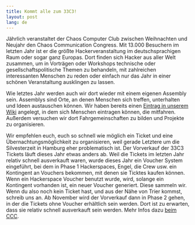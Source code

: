 ```yaml
---
title: Kommt alle zum 33C3!
layout: post
lang: de
---
```


Jährlich veranstaltet der Chaos Computer Club zwischen Weihnachten und Neujahr den Chaos Communication Congress. Mit 13.000 Besuchern im letzten Jahr ist er die größte Hackerveranstaltung im deutschsprachigen Raum oder sogar ganz Europas.
Dort finden sich Hacker aus aller Welt zusammen, um in Vorträgen oder Workshops technische oder gesellschaftspolitische Themen zu behandeln, mit zahlreichen interessanten Menschen zu reden oder einfach nur das Jahr in einer schönen Veranstaltung ausklingen zu lassen.

Wie letztes Jahr werden auch wir dort wieder mit einem eigenen Assembly sein.
Assemblys sind Orte, an denen Menschen sich treffen, unterhalten und Ideen austauschen können. Wir haben bereits einen [Eintrag in unserem Wiki](https://wiki.maschinendeck.org/wiki/C3Assembly_2016) angelegt, in dem sich Menschen eintragen können, die mitfahren. Außerdem versuchen wir dort Fahrgemeinschaften zu bilden und Projekte zu organisieren.

Wir empfehlen euch, euch so schnell wie möglich ein Ticket und eine Übernachtungsmöglichkeit zu organisieren, weil gerade Letztere um die Silvesterzeit in Hamburg eher problematisch ist.
Der Vorverkauf der 33C3 Tickets läuft dieses Jahr etwas anders ab.
Weil die Tickets im letzten Jahr relativ schnell ausverkauft waren, wurde dieses Jahr ein Voucher System eingeführt, bei dem in Phase 1 Hackerspaces, Engel, die Crew usw. ein Kontingent an Vouchers bekommen, mit denen sie Ticktes kaufen können. Wenn ein Hackerspace Voucher benutzt wurde, wird, solange ein Kontingent vorhanden ist, ein neuer Voucher generiert. Diese sammeln wir.
Wenn du also noch kein Ticket hast, und aus der Nähe von Trier kommst, schreib uns an.
Ab November wird der Vorverkauf dann in Phase 2 gehen, in der die Tickets ohne Voucher erhältlich sein werden. Dort ist zu erwarten, dass sie relativ schnell ausverkauft sein werden.
Mehr Infos dazu [beim CCC](https://events.ccc.de/2016/09/13/33c3-ticket-sales/).

